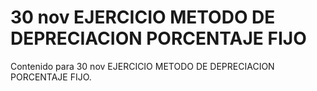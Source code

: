# 30 nov  EJERCICIO METODO DE DEPRECIACION PORCENTAJE FIJO

Contenido para 30 nov  EJERCICIO METODO DE DEPRECIACION PORCENTAJE FIJO.